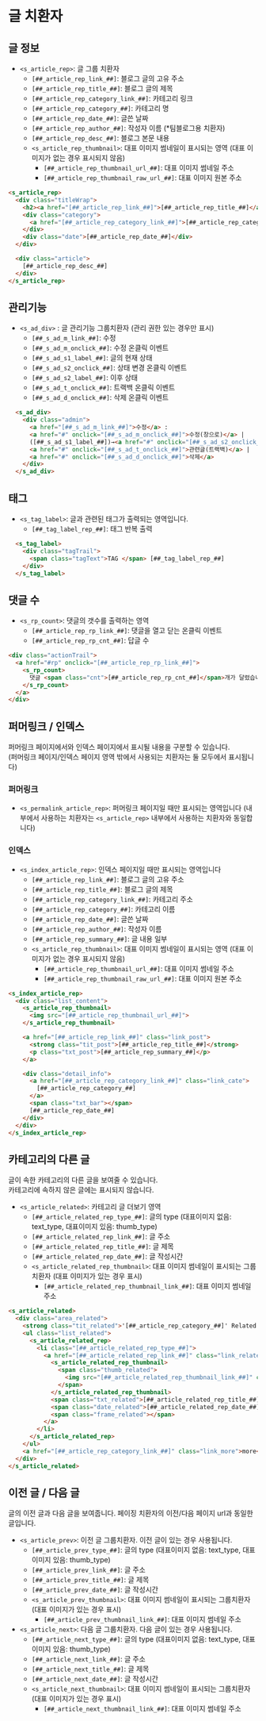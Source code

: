 # 글 치환자

## 글 정보
- `<s_article_rep>`: 글 그룹 치환자
  - `[##_article_rep_link_##]`: 블로그 글의 고유 주소
  - `[##_article_rep_title_##]`: 블로그 글의 제목
  - `[##_article_rep_category_link_##]`: 카테고리 링크
  - `[##_article_rep_category_##]`: 카테고리 명
  - `[##_article_rep_date_##]`: 글쓴 날짜
  - `[##_article_rep_author_##]`: 작성자 이름 (*팀블로그용 치환자)
  - `[##_article_rep_desc_##]`: 블로그 본문 내용
  - `<s_article_rep_thumbnail>`: 대표 이미지 썸네일이 표시되는 영역 (대표 이미지가 없는 경우 표시되지 않음)
    - `[##_article_rep_thumbnail_url_##]`: 대표 이미지 썸네일 주소
    - `[##_article_rep_thumbnail_raw_url_##]`: 대표 이미지 원본 주소

```html
<s_article_rep>
  <div class="titleWrap">
    <h2><a href="[##_article_rep_link_##]">[##_article_rep_title_##]</a></h2>
    <div class="category">
      <a href="[##_article_rep_category_link_##]">[##_article_rep_category_##]</a>
    </div>
    <div class="date">[##_article_rep_date_##]</div>
  </div>

  <div class="article">
    [##_article_rep_desc_##]
  </div>
</s_article_rep>
```

## 관리기능
- `<s_ad_div>` : 글 관리기능 그룹치환자 (관리 권한 있는 경우만 표시)
  - `[##_s_ad_m_link_##]`: 수정
  - `[##_s_ad_m_onclick_##]`: 수정 온클릭 이벤트
  - `[##_s_ad_s1_label_##]`: 글의 현재 상태
  - `[##_s_ad_s2_onclick_##]`: 상태 변경 온클릭 이벤트
  - `[##_s_ad_s2_label_##]`: 이후 상태
  - `[##_s_ad_t_onclick_##]`: 트랙백 온클릭 이벤트
  - `[##_s_ad_d_onclick_##]`: 삭제 온클릭 이벤트 

```html
  <s_ad_div>
    <div class="admin">
      <a href="[##_s_ad_m_link_##]">수정</a> :
      <a href="#" onclick="[##_s_ad_m_onclick_##]">수정(창으로)</a> |
      ([##_s_ad_s1_label_##])→<a href="#" onclick="[##_s_ad_s2_onclick_##]">[##_s_ad_s2_label_##]</a> |
      <a href="#" onclick="[##_s_ad_t_onclick_##]">관련글(트랙백)</a> |
      <a href="#" onclick="[##_s_ad_d_onclick_##]">삭제</a>
    </div>
  </s_ad_div>
```

## 태그

- `<s_tag_label>`: 글과 관련된 태그가 출력되는 영역입니다.
  - `[##_tag_label_rep_##]`: 태그 반복 출력 

```html
  <s_tag_label>
    <div class="tagTrail">
      <span class="tagText">TAG </span> [##_tag_label_rep_##]
    </div>
  </s_tag_label>
```

## 댓글 수

- `<s_rp_count>`: 댓글의 갯수를 출력하는 영역
  - `[##_article_rep_rp_link_##]`: 댓글을 열고 닫는 온클릭 이벤트
  - `[##_article_rep_rp_cnt_##]`: 답글 수 

```html
<div class="actionTrail">
  <a href="#rp" onclick="[##_article_rep_rp_link_##]">
    <s_rp_count>
      댓글 <span class="cnt">[##_article_rep_rp_cnt_##]</span>개가 달렸습니다.
    </s_rp_count>
  </a>
</div>
```

## 퍼머링크 / 인덱스

퍼머링크 페이지에서와 인덱스 페이지에서 표시될 내용을 구분할 수 있습니다.\
(퍼머링크 페이지/인덱스 페이지 영역 밖에서 사용되는 치환자는 둘 모두에서 표시됩니다) 

### 퍼머링크
- `<s_permalink_article_rep>`: 퍼머링크 페이지일 때만 표시되는 영역입니다
(내부에서 사용하는 치환자는 `<s_article_rep>` 내부에서 사용하는 치환자와 동일합니다)

### 인덱스
- `<s_index_article_rep>`: 인덱스 페이지일 때만 표시되는 영역입니다
  - `[##_article_rep_link_##]`: 블로그 글의 고유 주소
  - `[##_article_rep_title_##]`: 블로그 글의 제목
  - `[##_article_rep_category_link_##]`: 카테고리 주소
  - `[##_article_rep_category_##]`: 카테고리 이름
  - `[##_article_rep_date_##]`: 글쓴 날짜
  - `[##_article_rep_author_##]`: 작성자 이름
  - `[##_article_rep_summary_##]`: 글 내용 일부
  - `<s_article_rep_thumbnail>`: 대표 이미지 썸네일이 표시되는 영역 (대표 이미지가 없는 경우 표시되지 않음)
    - `[##_article_rep_thumbnail_url_##]`: 대표 이미지 썸네일 주소
    - `[##_article_rep_thumbnail_raw_url_##]`: 대표 이미지 원본 주소

```html
<s_index_article_rep>
  <div class="list_content">
    <s_article_rep_thumbnail>
      <img src="[##_article_rep_thumbnail_url_##]">
    </s_article_rep_thumbnail>

    <a href="[##_article_rep_link_##]" class="link_post">
      <strong class="tit_post">[##_article_rep_title_##]</strong>
      <p class="txt_post">[##_article_rep_summary_##]</p>
    </a>

    <div class="detail_info">
      <a href="[##_article_rep_category_link_##]" class="link_cate">
        [##_article_rep_category_##]
      </a>
      <span class="txt_bar"></span>
      [##_article_rep_date_##]
    </div>
  </div>
</s_index_article_rep>
```

## 카테고리의 다른 글

글이 속한 카테고리의 다른 글을 보여줄 수 있습니다.\
카테고리에 속하지 않은 글에는 표시되지 않습니다. 

- `<s_article_related>`: 카테고리 글 더보기 영역
  - `[##_article_related_rep_type_##]`: 글의 type (대표이미지 없음: text_type, 대표이미지 있음: thumb_type)
  - `[##_article_related_rep_link_##]`: 글 주소
  - `[##_article_related_rep_title_##]`: 글 제목
  - `[##_article_related_rep_date_##]`: 글 작성시간
  - `<s_article_related_rep_thumbnail>`: 대표 이미지 썸네일이 표시되는 그룹치환자 (대표 이미지가 있는 경우 표시)
    - `[##_article_related_rep_thumbnail_link_##]`: 대표 이미지 썸네일 주소

```html
<s_article_related>
  <div class="area_related">
    <strong class="tit_related">'[##_article_rep_category_##]' Related Articles</strong>
    <ul class="list_related">
      <s_article_related_rep>
        <li class="[##_article_related_rep_type_##]">
          <a href="[##_article_related_rep_link_##]" class="link_related">
            <s_article_related_rep_thumbnail>
              <span class="thumb_related">
                <img src="[##_article_related_rep_thumbnail_link_##]" class="img_related" alt="">
              </span>
            </s_article_related_rep_thumbnail>
            <span class="txt_related">[##_article_related_rep_title_##]</span>
            <span class="date_related">[##_article_related_rep_date_##]</span>
            <span class="frame_related"></span>
          </a>
        </li>
      </s_article_related_rep>
    </ul>
    <a href="[##_article_rep_category_link_##]" class="link_more">more</a>
  </div>
</s_article_related>
```

## 이전 글 / 다음 글

글의 이전 글과 다음 글을 보여줍니다. 페이징 치환자의 이전/다음 페이지 url과 동일한 글입니다.

- `<s_article_prev>`: 이전 글 그룹치환자. 이전 글이 있는 경우 사용됩니다.
  - `[##_article_prev_type_##]`: 글의 type (대표이미지 없음: text_type, 대표이미지 있음: thumb_type)
  - `[##_article_prev_link_##]`: 글 주소
  - `[##_article_prev_title_##]`: 글 제목
  - `[##_article_prev_date_##]`: 글 작성시간
  - `<s_article_prev_thumbnail>`: 대표 이미지 썸네일이 표시되는 그룹치환자 (대표 이미지가 있는 경우 표시)
    - `[##_article_prev_thumbnail_link_##]`: 대표 이미지 썸네일 주소
- `<s_article_next>`: 다음 글 그룹치환자. 다음 글이 있는 경우 사용됩니다.
  - `[##_article_next_type_##]`: 글의 type (대표이미지 없음: text_type, 대표이미지 있음: thumb_type)
  - `[##_article_next_link_##]`: 글 주소
  - `[##_article_next_title_##]`: 글 제목
  - `[##_article_next_date_##]`: 글 작성시간
  - `<s_article_next_thumbnail>`: 대표 이미지 썸네일이 표시되는 그룹치환자 (대표 이미지가 있는 경우 표시)
    - `[##_article_next_thumbnail_link_##]`: 대표 이미지 썸네일 주소

